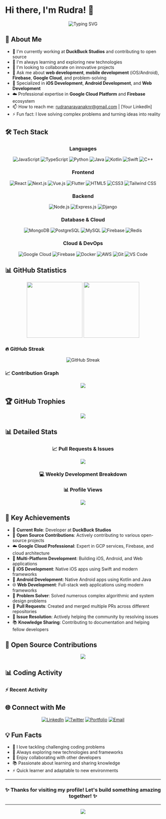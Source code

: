 # Hi there, I'm Rudra! 👋

<div align="center">
  <img src="https://readme-typing-svg.herokuapp.com?font=Fira+Code&pause=1000&color=2E9EF7&center=true&vCenter=true&width=600&lines=Full+Stack+Developer;Mobile+App+Developer;iOS+Developer;Android+Developer;Web+Developer;Google+Cloud+Professional;Firebase+Expert;Open+Source+Contributor;Problem+Solver;Always+Learning+New+Tech" alt="Typing SVG" />
</div>

## 🚀 About Me

- 🔭 I'm currently working at **DuckBuck Studios** and contributing to open source
- 🌱 I'm always learning and exploring new technologies
- 👯 I'm looking to collaborate on innovative projects
- 💬 Ask me about **web development**, **mobile development** (iOS/Android), **Firebase**, **Google Cloud**, and problem-solving
- 📱 Specialized in **iOS Development**, **Android Development**, and **Web Development**
- ☁️ Professional expertise in **Google Cloud Platform** and **Firebase** ecosystem
- 📫 How to reach me: rudranarayanaknr@gmail.com | [Your LinkedIn]
- ⚡ Fun fact: I love solving complex problems and turning ideas into reality

## 🛠️ Tech Stack

<div align="center">

### Languages
![JavaScript](https://img.shields.io/badge/-JavaScript-F7DF1E?style=flat-square&logo=javascript&logoColor=black)
![TypeScript](https://img.shields.io/badge/-TypeScript-3178C6?style=flat-square&logo=typescript&logoColor=white)
![Python](https://img.shields.io/badge/-Python-3776AB?style=flat-square&logo=python&logoColor=white)
![Java](https://img.shields.io/badge/-Java-007396?style=flat-square&logo=java&logoColor=white)
![Kotlin](https://img.shields.io/badge/-Kotlin-7F52FF?style=flat-square&logo=kotlin&logoColor=white)
![Swift](https://img.shields.io/badge/-Swift-FA7343?style=flat-square&logo=swift&logoColor=white)
![C++](https://img.shields.io/badge/-C++-00599C?style=flat-square&logo=c%2B%2B&logoColor=white)

### Frontend
![React](https://img.shields.io/badge/-React-61DAFB?style=flat-square&logo=react&logoColor=black)
![Next.js](https://img.shields.io/badge/-Next.js-000000?style=flat-square&logo=next.js&logoColor=white)
![Vue.js](https://img.shields.io/badge/-Vue.js-4FC08D?style=flat-square&logo=vue.js&logoColor=white)
![Flutter](https://img.shields.io/badge/-Flutter-02569B?style=flat-square&logo=flutter&logoColor=white)
![HTML5](https://img.shields.io/badge/-HTML5-E34F26?style=flat-square&logo=html5&logoColor=white)
![CSS3](https://img.shields.io/badge/-CSS3-1572B6?style=flat-square&logo=css3&logoColor=white)
![Tailwind CSS](https://img.shields.io/badge/-Tailwind%20CSS-38B2AC?style=flat-square&logo=tailwind-css&logoColor=white)

### Backend
![Node.js](https://img.shields.io/badge/-Node.js-339933?style=flat-square&logo=node.js&logoColor=white)
![Express.js](https://img.shields.io/badge/-Express.js-000000?style=flat-square&logo=express&logoColor=white)
![Django](https://img.shields.io/badge/-Django-092E20?style=flat-square&logo=django&logoColor=white)

### Database & Cloud
![MongoDB](https://img.shields.io/badge/-MongoDB-47A248?style=flat-square&logo=mongodb&logoColor=white)
![PostgreSQL](https://img.shields.io/badge/-PostgreSQL-336791?style=flat-square&logo=postgresql&logoColor=white)
![MySQL](https://img.shields.io/badge/-MySQL-4479A1?style=flat-square&logo=mysql&logoColor=white)
![Firebase](https://img.shields.io/badge/-Firebase-FFCA28?style=flat-square&logo=firebase&logoColor=black)
![Redis](https://img.shields.io/badge/-Redis-DC382D?style=flat-square&logo=redis&logoColor=white)

### Cloud & DevOps
![Google Cloud](https://img.shields.io/badge/-Google%20Cloud-4285F4?style=flat-square&logo=google-cloud&logoColor=white)
![Firebase](https://img.shields.io/badge/-Firebase-FFCA28?style=flat-square&logo=firebase&logoColor=black)
![Docker](https://img.shields.io/badge/-Docker-2496ED?style=flat-square&logo=docker&logoColor=white)
![AWS](https://img.shields.io/badge/-AWS-232F3E?style=flat-square&logo=amazon-aws&logoColor=white)
![Git](https://img.shields.io/badge/-Git-F05032?style=flat-square&logo=git&logoColor=white)
![VS Code](https://img.shields.io/badge/-VS%20Code-007ACC?style=flat-square&logo=visual-studio-code&logoColor=white)

</div>

## 📊 GitHub Statistics

<div align="center">
  <img height="180em" src="https://github-readme-stats.vercel.app/api?username=rudra-sah00&show_icons=true&theme=tokyonight&include_all_commits=true&count_private=true"/>
  <img height="180em" src="https://github-readme-stats.vercel.app/api/top-langs/?username=rudra-sah00&layout=compact&langs_count=8&theme=tokyonight"/>
</div>

### 🔥 GitHub Streak
<div align="center">
  <img src="https://github-readme-streak-stats.herokuapp.com/?user=rudra-sah00&theme=tokyonight" alt="GitHub Streak" />
</div>

### 📈 Contribution Graph
<div align="center">
  <img src="https://github-readme-activity-graph.vercel.app/graph?username=rudra-sah00&theme=tokyo-night&bg_color=1a1b27&color=38bdae&line=70a5fd&point=bf91f3&area=true&hide_border=true" />
</div>

## 🏆 GitHub Trophies
<div align="center">
  <img src="https://github-profile-trophy.vercel.app/?username=rudra-sah00&theme=tokyonight&no-frame=true&row=1&column=7" />
</div>

## 📊 Detailed Stats

<div align="center">

### 📈 Pull Requests & Issues
<img src="https://github-readme-stats.vercel.app/api?username=rudra-sah00&show_icons=true&theme=tokyonight&include_all_commits=true&count_private=true&show=prs_merged,prs_merged_percentage,issues_fixed,prs_created,issues_created" />

### 💻 Weekly Development Breakdown
<!--START_SECTION:waka-->
<!--END_SECTION:waka-->

### 📊 Profile Views
<img src="https://komarev.com/ghpvc/?username=rudra-sah00&color=blueviolet&style=flat-square&label=Profile+Views" />

</div>

## 🎯 Key Achievements

- 🏢 **Current Role**: Developer at **DuckBuck Studios**
- 🌟 **Open Source Contributions**: Actively contributing to various open-source projects
- ☁️ **Google Cloud Professional**: Expert in GCP services, Firebase, and cloud architecture
- 📱 **Multi-Platform Development**: Building iOS, Android, and Web applications
- 🍎 **iOS Development**: Native iOS apps using Swift and modern frameworks
- 🤖 **Android Development**: Native Android apps using Kotlin and Java
- 🌐 **Web Development**: Full-stack web applications using modern frameworks
- 🔧 **Problem Solver**: Solved numerous complex algorithmic and system design problems
- 📝 **Pull Requests**: Created and merged multiple PRs across different repositories
- 🐛 **Issue Resolution**: Actively helping the community by resolving issues
- 📚 **Knowledge Sharing**: Contributing to documentation and helping fellow developers

## 🤝 Open Source Contributions

<div align="center">
  <img src="https://github-contributor-stats.vercel.app/api?username=rudra-sah00&limit=5&theme=tokyonight&combine_all_yearly_contributions=true" />
</div>

## 📊 Coding Activity

### ⚡ Recent Activity
<!--START_SECTION:activity-->
<!--END_SECTION:activity-->

## 🌐 Connect with Me

<div align="center">

[![LinkedIn](https://img.shields.io/badge/-LinkedIn-0077B5?style=for-the-badge&logo=linkedin&logoColor=white)](https://linkedin.com/in/your-linkedin)
[![Twitter](https://img.shields.io/badge/-Twitter-1DA1F2?style=for-the-badge&logo=twitter&logoColor=white)](https://twitter.com/your-twitter)
[![Portfolio](https://img.shields.io/badge/-Portfolio-000000?style=for-the-badge&logo=netlify&logoColor=white)](https://your-portfolio.com)
[![Email](https://img.shields.io/badge/-Email-D14836?style=for-the-badge&logo=gmail&logoColor=white)](mailto:rudranarayanaknr@gmail.com)

</div>

## 💡 Fun Facts

- 🎯 I love tackling challenging coding problems
- 🌱 Always exploring new technologies and frameworks
- 🤝 Enjoy collaborating with other developers
- 📚 Passionate about learning and sharing knowledge
- ⚡ Quick learner and adaptable to new environments

---

<div align="center">
  <h3>✨ Thanks for visiting my profile! Let's build something amazing together! ✨</h3>
</div>

---

<div align="center">
  <img src="https://capsule-render.vercel.app/api?type=waving&color=gradient&height=100&section=footer" />
</div>
